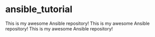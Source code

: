 # ansible_tutorial


This is my awesome Ansible repository!
This is my awesome Ansible repository!
This is my awesome Ansible repository!


